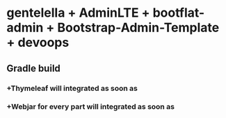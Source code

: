 # gentelella + AdminLTE + bootflat-admin + Bootstrap-Admin-Template + devoops

## Gradle build

### +Thymeleaf will integrated as soon as
### +Webjar for every part will integrated as soon as